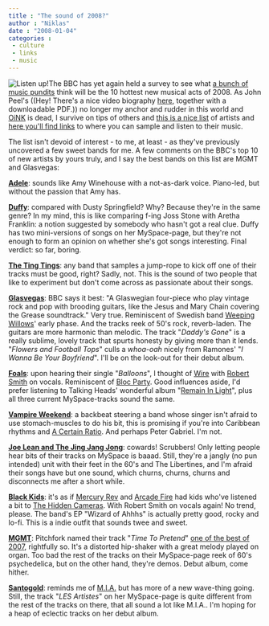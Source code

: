 ```yaml
---
title : "The sound of 2008?"
author : "Niklas"
date : "2008-01-04"
categories : 
 - culture
 - links
 - music
---
```


![Listen up!](https://niklasblog.com/wp-content/2008-01-04-bbc.jpg)The BBC has yet again held a survey to see what [a bunch of music pundits](http://news.bbc.co.uk/2/hi/entertainment/7151422.stm) think will be the 10 hottest new musical acts of 2008. As John Peel's ((Hey! There's a nice video biography [here](http://www.bbc.co.uk/radio1/johnpeel/biography), together with a downloadable PDF.)) no longer my anchor and rudder in this world and [OiNK](http://en.wikipedia.org/wiki/Oink's_Pink_Palace) is dead, I survive on tips of others and [this is a nice list](http://news.bbc.co.uk/2/hi/entertainment/7169307.stm) of artists and [here you'll find links](http://news.bbc.co.uk/2/hi/entertainment/7163404.stm) to where you can sample and listen to their music.

The list isn't devoid of interest - to me, at least - as they've previously uncovered a few sweet bands for me. A few comments on the BBC's top 10 of new artists by yours truly, and I say the best bands on this list are MGMT and Glasvegas:

**[Adele](http://myspace.com/adelelondon)**: sounds like Amy Winehouse with a not-as-dark voice. Piano-led, but without the passion that Amy has.

**[Duffy](http://www.myspace.com/duffymyspace)**: compared with Dusty Springfield? Why? Because they're in the same genre? In my mind, this is like comparing f-ing Joss Stone with Aretha Franklin: a notion suggested by somebody who hasn't got a real clue. Duffy has two mini-versions of songs on her MySpace-page, but they're not enough to form an opinion on whether she's got songs interesting. Final verdict: so far, boring.

**[The Ting Tings](http://www.myspace.com/thetingtings)**: any band that samples a jump-rope to kick off one of their tracks must be good, right? Sadly, not. This is the sound of two people that like to experiment but don't come across as passionate about their songs.

**[Glasvegas](http://www.myspace.com/glasvegas)**: BBC says it best: "A Glaswegian four-piece who play vintage rock and pop with brooding guitars, like the Jesus and Mary Chain covering the Grease soundtrack." Very true. Reminiscent of Swedish band [Weeping Willows](http://www.weepingwillows.nu)' early phase. And the tracks reek of 50's rock, reverb-laden. The guitars are more harmonic than melodic. The track "_Daddy's Gone_" is a really sublime, lovely track that spurts honesty by giving more than it lends. "_Flowers and Football Tops_" culls a _whoa-oah_ nicely from Ramones' "_I Wanna Be Your Boyfriend_". I'll be on the look-out for their debut album.

**[Foals](http://myspace.com/foals)**: upon hearing their single "_Balloons_", I thought of [Wire](http://www.pinkflag.com) with [Robert Smith](http://en.wikipedia.org/wiki/Robert_Smith_(musician)) on vocals. Reminiscent of [Bloc Party](http://www.blocparty.com). Good influences aside, I'd prefer listening to Talking Heads' wonderful album "[Remain In Light](http://wc03.allmusic.com/cg/amg.dll?p=amg&sql=10:d9fqxqqdldje)", plus all three current MySpace-tracks sound the same.

**[Vampire Weekend](http://www.myspace.com/vampireweekend)**: a backbeat steering a band whose singer isn't afraid to use stomach-muscles to do his bit, this is promising if you're into Caribbean rhythms and [A Certain Ratio](http://en.wikipedia.org/wiki/A_Certain_Ratio). And perhaps Peter Gabriel. I'm not.

**[Joe Lean and The Jing Jang Jong](http://www.myspace.com/joeleanandthejingjangjong)**: cowards! Scrubbers! Only letting people hear bits of their tracks on MySpace is baaad. Still, they're a jangly (no pun intended) unit with their feet in the 60's and The Libertines, and I'm afraid their songs have but one sound, which churns, churns, churns and disconnects me after a short while.

**[Black Kids](http://www.myspace.com/blackkidsrock)**: it's as if [Mercury Rev](http://www.mercuryrev.net) and [Arcade Fire](http://www.arcadefire.com) had kids who've listened a bit to [The Hidden Cameras](http://www.myspace.com/hiddencameras). With Robert Smith on vocals again! No trend, please. The band's EP "Wizard of Ahhhs" is actually pretty good, rocky and lo-fi. This is a indie outfit that sounds twee and sweet.

**[MGMT](http://www.myspace.com/mgmt)**: Pitchfork named their track "_Time To Pretend_" [one of the best of 2007](http://www.pitchforkmedia.com/article/feature/47681-staff-list-top-100-tracks-of-2007), rightfully so. It's a distorted hip-shaker with a great melody played on organ. Too bad the rest of the tracks on their MySpace-page reek of 60's psychedelica, but on the other hand, they're demos. Debut album, come hither.

**[Santogold](http://www.myspace.com/santogold)**: reminds me of [M.I.A.](http://www.miauk.com) but has more of a new wave-thing going. Still, the track "_LES Artistes_" on her MySpace-page is quite different from the rest of the tracks on there, that all sound a lot like M.I.A.. I'm hoping for a heap of eclectic tracks on her debut album.
